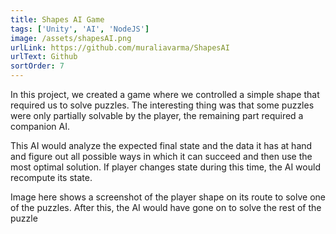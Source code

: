 ```yaml
---
title: Shapes AI Game
tags: ['Unity', 'AI', 'NodeJS']
image: /assets/shapesAI.png
urlLink: https://github.com/muraliavarma/ShapesAI
urlText: Github
sortOrder: 7
---
```


In this project, we created a game where we controlled a simple shape that required us to solve puzzles. The interesting thing was that some puzzles were only partially solvable by the player, the remaining part required a companion AI.

This AI would analyze the expected final state and the data it has at hand and figure out all possible ways in which it can succeed and then use the most optimal solution. If player changes state during this time, the AI would recompute its state.

Image here shows a screenshot of the player shape on its route to solve one of the puzzles. After this, the AI would have gone on to solve the rest of the puzzle 